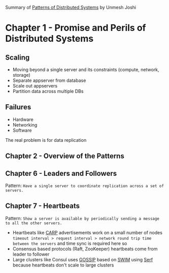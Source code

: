 Summary of [Patterns of Distributed Systems](https://www.oreilly.com/library/view/patterns-of-distributed/9780138222246/) by Unmesh Joshi

# Chapter 1 - Promise and Perils of Distributed Systems

## Scaling 
- Moving beyond a single server and its constraints (compute, network, storage) 
- Separate appserver from database
- Scale out appservers 
- Partition data across multiple DBs 

## Failures

- Hardware
- Networking 
- Software

The real problem is for data replication 

## Chapter 2 - Overview of the Patterns

## Chapter 6 - Leaders and Followers

Pattern: `Have a single server to coordinate replication across a set of servers.`

## Chapter 7 - Heartbeats

Pattern: `Show a server is available by periodically sending a message to all the other servers.`

- Heartbeats like [CARP](https://www.netbsd.org/docs/guide/en/chap-carp.html) advertisements work on a small number of nodes `timeout interval > request interval > network round trip time between the servers` and time sync is required here so 
- Consensus based protocols (Raft, ZooKeeper) heartbeats come from leader to follower 
- Large clusters like Consul uses [GOSSIP](https://developer.hashicorp.com/consul/docs/architecture/gossip) based on [SWIM](https://www.cs.cornell.edu/projects/Quicksilver/public_pdfs/SWIM.pdf) using [Serf](https://www.serf.io/) because heartbeats don't scale to large clusters
